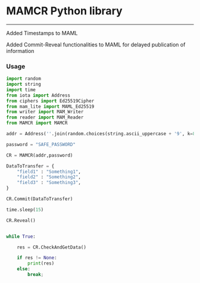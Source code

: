 # MAMCR Python library
------
Added Timestamps to MAML

Added Commit-Reveal functionalities to MAML for delayed publication of information

### Usage

```python
import random
import string
import time
from iota import Address
from ciphers import Ed25519Cipher
from mam_lite import MAML_Ed25519
from writer import MAM_Writer
from reader import MAM_Reader
from MAMCR import MAMCR

addr = Address(''.join(random.choices(string.ascii_uppercase + '9', k=81)))

password = "SAFE_PASSWORD"

CR = MAMCR(addr,password)

DataToTransfer = {
    "field1" : "Something1",
    "field2" : "Something2",
    "field3" : "Something3",
}

CR.Commit(DataToTransfer)

time.sleep(15)

CR.Reveal()


while True:

    res = CR.CheckAndGetData()

    if res != None:
        print(res)
    else:
        break;



```




